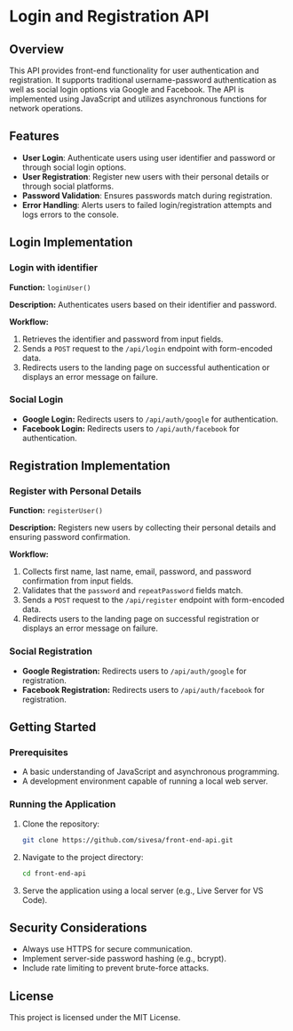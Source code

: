 # Login and Registration API

## Overview
This API provides front-end functionality for user authentication and registration. It supports traditional username-password authentication as well as social login options via Google and Facebook. The API is implemented using JavaScript and utilizes asynchronous functions for network operations.

## Features
- **User Login**: Authenticate users using user identifier and password or through social login options.
- **User Registration**: Register new users with their personal details or through social platforms.
- **Password Validation**: Ensures passwords match during registration.
- **Error Handling**: Alerts users to failed login/registration attempts and logs errors to the console.

## Login Implementation

### Login with identifier
**Function:** `loginUser()`

**Description:** Authenticates users based on their identifier and password.

**Workflow:**
1. Retrieves the identifier and password from input fields.
2. Sends a `POST` request to the `/api/login` endpoint with form-encoded data.
3. Redirects users to the landing page on successful authentication or displays an error message on failure.

### Social Login
- **Google Login:** Redirects users to `/api/auth/google` for authentication.
- **Facebook Login:** Redirects users to `/api/auth/facebook` for authentication.

## Registration Implementation

### Register with Personal Details
**Function:** `registerUser()`

**Description:** Registers new users by collecting their personal details and ensuring password confirmation.

**Workflow:**
1. Collects first name, last name, email, password, and password confirmation from input fields.
2. Validates that the `password` and `repeatPassword` fields match.
3. Sends a `POST` request to the `/api/register` endpoint with form-encoded data.
4. Redirects users to the landing page on successful registration or displays an error message on failure.


### Social Registration
- **Google Registration:** Redirects users to `/api/auth/google` for registration.
- **Facebook Registration:** Redirects users to `/api/auth/facebook` for registration.

## Getting Started

### Prerequisites
- A basic understanding of JavaScript and asynchronous programming.
- A development environment capable of running a local web server.

### Running the Application
1. Clone the repository:
   ```bash
   git clone https://github.com/sivesa/front-end-api.git
   ```
2. Navigate to the project directory:
   ```bash
   cd front-end-api
   ```
3. Serve the application using a local server (e.g., Live Server for VS Code).

## Security Considerations
- Always use HTTPS for secure communication.
- Implement server-side password hashing (e.g., bcrypt).
- Include rate limiting to prevent brute-force attacks.

## License
This project is licensed under the MIT License.

